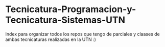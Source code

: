 # Tecnicatura-Programacion-y-Tecnicatura-Sistemas-UTN
Index para organizar todos los repos que tengo de parciales y claases de ambas tecnicaturas realizadas en la UTN :)

